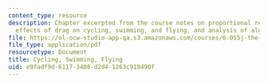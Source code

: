 ```yaml
---
content_type: resource
description: Chapter excerpted from the course notes on proportional reasoning, the
  effects of drag on cycling, swimming, and flying, and analysis of algorithms.
file: https://ol-ocw-studio-app-qa.s3.amazonaws.com/courses/6-055j-the-art-of-approximation-in-science-and-engineering-spring-2008/e9fadf9d61173408d2d41263c918490f_mar05.pdf
file_type: application/pdf
resourcetype: Document
title: Cycling, Swimming, Flying
uid: e9fadf9d-6117-3408-d2d4-1263c918490f
---
```

